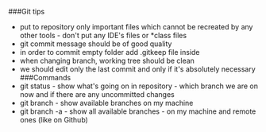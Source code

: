 ###Git tips
- put to repository only important files which cannot be recreated by any other tools - don't put any IDE's files or *class files
- git commit message should be of good quality
- in order to commit empty folder add .gitkeep file inside
- when changing branch, working tree should be clean
- we should edit only the last commit and only if it's absolutely necessary
###Commands
- git status - show what's going on in repository - which branch we are on now and if there are any uncommitted changes
- git branch - show available branches on my machine
- git branch -a - show all available branches - on my machine and remote ones (like on Github)